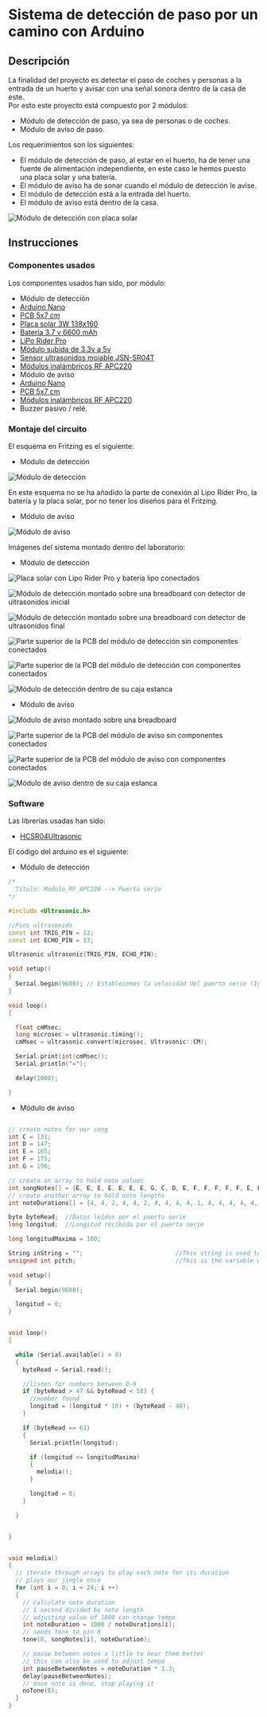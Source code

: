 # Sistema de detección de paso por un camino con Arduino

## Descripción

La finalidad del proyecto es detectar el paso de coches y personas a la entrada de un huerto y avisar con una señal sonora dentro de la casa de este.  
Por esto este proyecto está compuesto por 2 módulos:

- Módulo de detección de paso, ya sea de personas o de coches.
- Módulo de aviso de paso.

Los requerimientos son los siguientes:

- El módulo de detección de paso, al estar en el huerto, ha de tener una fuente de alimentación independiente, en este caso le hemos puesto una placa solar y una batería.
- El módulo de aviso ha de sonar cuando el módulo de detección le avise.
- El módulo de detección está a la entrada del huerto.
- El módulo de aviso está dentro de la casa.

![Módulo de detección con placa solar](../imagenes/detector_paso_coches/Descripcion_01.jpg "Módulo de detección con placa solar")

## Instrucciones

### Componentes usados

Los componentes usados han sido, por módulo:

- Módulo de detección
 - [Arduino Nano](https://www.wish.com/c/549bc514b9cb921840d9ecc5)
 - [PCB 5x7 cm](http://www.ebay.es/itm/20x-Double-Side-Prototype-PCB-Universal-Circuit-Board-2x8-3x7-4x6-5x7CM-DIY-124-/170989228488?hash=item27cfc091c8:g:ZtEAAMXQkN1RyZV7)
 - [Placa solar 3W 138x160](http://www.seeedstudio.com/depot/3W-Solar-Panel-138X160-p-954.html)
 - [Batería 3.7 v 6600 mAh](http://es.aliexpress.com/store/product/Solar-Street-Light-battery-3-7v-6600mAh-made-by-Chinese-manufacturer/1894067_32447790091.html#extend)
 - [LiPo Rider Pro](http://www.seeedstudio.com/depot/LiPo-Rider-Pro-p-992.html)
 - [Módulo subida de 3.3v a 5v](http://www.aliexpress.com/item/BL8530-BL8531-DC-DC-Step-Up-Power-Converter-Module-DC-Boost-Converter-Board-5V-3-3V/32296844878.html)
 - [Sensor ultrasonidos mojable JSN-SR04T](http://www.ebay.es/itm/272041782549?_trksid=p2060353.m2749.l2649&ssPageName=STRK%3AMEBIDX%3AIT)
 - [Módulos inalámbricos RF APC220](http://tienda.tuelectronica.es/index.php?route=product/product&product_id=57&search=SKU156095)
- Módulo de aviso
 - [Arduino Nano](https://www.wish.com/c/549bc514b9cb921840d9ecc5)
 - [PCB 5x7 cm](http://www.ebay.es/itm/20x-Double-Side-Prototype-PCB-Universal-Circuit-Board-2x8-3x7-4x6-5x7CM-DIY-124-/170989228488?hash=item27cfc091c8:g:ZtEAAMXQkN1RyZV7)
 - [Módulos inalámbricos RF APC220](http://tienda.tuelectronica.es/index.php?route=product/product&product_id=57&search=SKU156095)
 - Buzzer pasivo / relé.



### Montaje del circuito

El esquema en Fritzing es el siguiente:

- Módulo de detección

![Módulo de detección](../imagenes/detector_paso_coches/DetectorCoches_bb.png "Módulo de detección")

En este esquema no se ha añadido la parte de conexión al Lipo Rider Pro, la batería y la placa solar, por no tener los diseños para el Fritzing.

- Módulo de aviso

![Módulo de aviso](../imagenes/detector_paso_coches/Alarma_bb.png "Módulo de aviso")

Imágenes del sistema montado dentro del laboratorio:

- Módulo de detección

![Placa solar con Lipo Rider Pro y batería lipo conectados](../imagenes/detector_paso_coches/DetectorCoches_01.jpg "Placa solar con Lipo Rider Pro y batería lipo conectados")

![Módulo de detección montado sobre una breadboard con detector de ultrasonidos inicial](../imagenes/detector_paso_coches/DetectorCoches_02.jpg "Módulo de detección montado sobre una breadboard con detector de ultrasonidos inicial")

![Módulo de detección montado sobre una breadboard con detector de ultrasonidos final](../imagenes/detector_paso_coches/DetectorCoches_03.jpg "Módulo de detección montado sobre una breadboard con detector de ultrasonidos final")

![Parte superior de la PCB del módulo de detección sin componentes conectados](../imagenes/detector_paso_coches/DetectorCoches_04.jpg "Parte superior de la PCB del módulo de detección sin componentes conectados")

![Parte superior de la PCB del módulo de detección con componentes conectados](../imagenes/detector_paso_coches/DetectorCoches_05.jpg "Parte superior de la PCB del módulo de detección con componentes conectados")

![Módulo de detección dentro de su caja estanca](../imagenes/detector_paso_coches/DetectorCoches_06.jpg "Módulo de detección dentro de su caja estanca")

- Módulo de aviso

![Módulo de aviso montado sobre una breadboard](../imagenes/detector_paso_coches/Alarma_01.jpg "Módulo de aviso montado sobre una breadboard")

![Parte superior de la PCB del módulo de aviso sin componentes conectados](../imagenes/detector_paso_coches/Alarma_02.jpg "Parte superior de la PCB del módulo de aviso sin componentes conectados")

![Parte superior de la PCB del módulo de aviso con componentes conectados](../imagenes/detector_paso_coches/Alarma_03.jpg "Parte superior de la PCB del módulo de aviso con componentes conectados")

![Módulo de aviso dentro de su caja estanca](../imagenes/detector_paso_coches/Alarma_04.jpg "Módulo de aviso dentro de su caja estanca")

### Software

Las librerías usadas han sido:

- [HCSR04Ultrasonic](http://freecode.com/projects/hc-sr04-ultrasonic-arduino-library)

El código del arduino es el siguiente:

- Módulo de detección

``` cpp
/*
  Título: Modulo_RF_APC220 --> Puerto serie
*/

#include <Ultrasonic.h>

//Pins ultrasonido
const int TRIG_PIN = 12;
const int ECHO_PIN = 13;

Ultrasonic ultrasonic(TRIG_PIN, ECHO_PIN);

void setup()
{
  Serial.begin(9600); // Establecemos la velocidad del puerto serie (Igual que APC220)
}

void loop()
{

  float cmMsec;
  long microsec = ultrasonic.timing();
  cmMsec = ultrasonic.convert(microsec, Ultrasonic::CM);

  Serial.print(int(cmMsec));
  Serial.println("=");

  delay(1000);

}
```

- Módulo de aviso

``` cpp

// create notes for our song
int C = 131;
int D = 147;
int E = 165;
int F = 175;
int G = 196;

// create an array to hold note values
int songNotes[] = {E, E, E, E, E, E, E, G, C, D, E, F, F, F, F, F, E, E, E, G, G, F, D, C};
// create another array to hold note lengths
int noteDurations[] = {4, 4, 2, 4, 4, 2, 4, 4, 4, 4, 1, 4, 4, 4, 4, 4, 4, 4, 4, 4, 4, 4, 4, 1};

byte byteRead;  //Datos leídos por el puerto serie
long longitud;  //Longitud recibida por el puerto serie

long longitudMaxima = 100;

String inString = "";                          //This string is used to store the incoming data
unsigned int pitch;                            //This is the variable we will use to store the buzzers p

void setup()
{
  Serial.begin(9600);

  longitud = 0;
}


void loop()
{

  while (Serial.available() > 0)
  {
    byteRead = Serial.read();

    //listen for numbers between 0-9
    if (byteRead > 47 && byteRead < 58) {
      //number found
      longitud = (longitud * 10) + (byteRead - 48);
    }

    if (byteRead == 61)
    {
      Serial.println(longitud);

      if (longitud <= longitudMaxima)
      {
        melodia();
      }

      longitud = 0;
    }

  }


}


void melodia()
{
  // iterate through arrays to play each note for its duration
  // plays our jingle once
  for (int i = 0; i < 24; i ++)
  {
    // calculate note duration
    // 1 second divided by note length
    // adjusting value of 1000 can change tempo
    int noteDuration = 1000 / noteDurations[i];
    // sends tone to pin 8
    tone(8, songNotes[i], noteDuration);

    // pause between notes a little to hear them better
    // this can also be used to adjust tempo
    int pauseBetweenNotes = noteDuration * 1.3;
    delay(pauseBetweenNotes);
    // once note is done, stop playing it
    noTone(8);
  }
}
```
